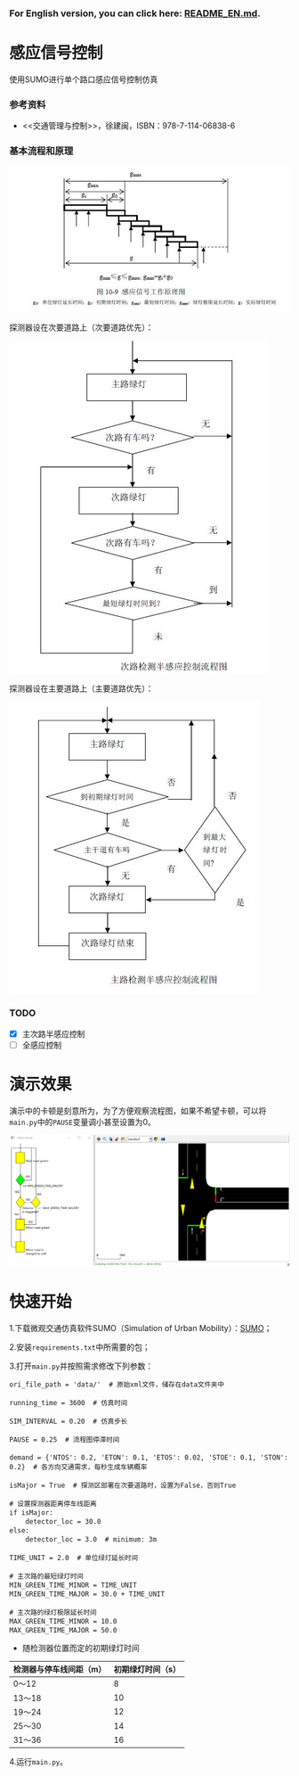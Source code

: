 ### For English version, you can click here: [README_EN.md](https://github.com/ImLaoBJie/ActuatedSignalControl/blob/master/README_EN.md).

# 感应信号控制
使用SUMO进行单个路口感应信号控制仿真

### 参考资料
* <<交通管理与控制>>，徐建闽，ISBN：978-7-114-06838-6

### 基本流程和原理

![p](https://raw.githubusercontent.com/ImLaoBJie/ActuatedSignalControl/master/images/p.jpg "p")

探测器设在次要道路上（次要道路优先）：

![fc1](https://raw.githubusercontent.com/ImLaoBJie/ActuatedSignalControl/master/images/fc1.jpg "fc1")

探测器设在主要道路上（主要道路优先）：

![fc2](https://raw.githubusercontent.com/ImLaoBJie/ActuatedSignalControl/master/images/fc2.jpg "fc2")

### TODO
- [x] 主次路半感应控制
- [ ] 全感应控制 

# 演示效果

演示中的卡顿是刻意所为，为了方便观察流程图，如果不希望卡顿，可以将`main.py`中的`PAUSE`变量调小甚至设置为0。

![demo](https://raw.githubusercontent.com/ImLaoBJie/ActuatedSignalControl/master/images/demo.gif "demo")

# 快速开始

1.下载微观交通仿真软件SUMO（Simulation of Urban Mobility）：[SUMO](http://sumo.sourceforge.net/)；

2.安装`requirements.txt`中所需要的包；

3.打开`main.py`并按照需求修改下列参数：
```
ori_file_path = 'data/'  # 原始xml文件，储存在data文件夹中

running_time = 3600  # 仿真时间

SIM_INTERVAL = 0.20  # 仿真步长

PAUSE = 0.25  # 流程图停滞时间

demand = {'NTOS': 0.2, 'ETON': 0.1, 'ETOS': 0.02, 'STOE': 0.1, 'STON': 0.2}  # 各方向交通需求，每秒生成车辆概率

isMajor = True  # 探测区部署在次要道路时，设置为False，否则True

# 设置探测器距离停车线距离
if isMajor:
    detector_loc = 30.0
else:
    detector_loc = 3.0  # minimum: 3m

TIME_UNIT = 2.0  # 单位绿灯延长时间

# 主次路的最短绿灯时间
MIN_GREEN_TIME_MINOR = TIME_UNIT
MIN_GREEN_TIME_MAJOR = 30.0 + TIME_UNIT

# 主次路的绿灯极限延长时间
MAX_GREEN_TIME_MINOR = 10.0
MAX_GREEN_TIME_MAJOR = 50.0
```

* 随检测器位置而定的初期绿灯时间

检测器与停车线间距（m） | 初期绿灯时间（s）
------------ | -------------
0～12 | 8
13～18 | 10
19～24 | 12
25～30 | 14
31～36 | 16

4.运行`main.py`。
